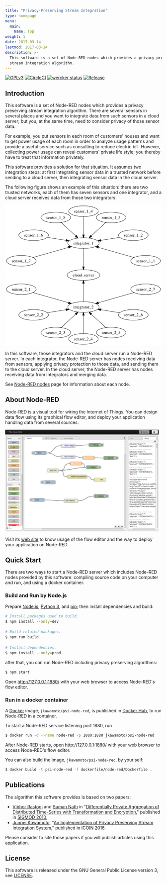 ```yaml
---
title: "Privacy-Preserving Stream Integration"
type: homepage
menu:
  main:
    Name: Top
weight: 1
date: 2017-03-14
lastmod: 2017-03-14
description: >-
  This software is a set of Node-RED nodes which provides a privacy preserving
  stream integration algorithm.
---
```

[![GPLv3](https://img.shields.io/badge/license-GPLv3-blue.svg)](https://www.gnu.org/copyleft/gpl.html)
[![CircleCI](https://circleci.com/gh/jkawamoto/psi/tree/master.svg?style=svg)](https://circleci.com/gh/jkawamoto/psi/tree/master)
[![wercker status](https://app.wercker.com/status/962f3c76a5c374e4195650731a3e52d1/s/master "wercker status")](https://app.wercker.com/project/byKey/962f3c76a5c374e4195650731a3e52d1)
[![Release](https://img.shields.io/badge/release-0.6.1-brightgreen.svg)](https://github.com/jkawamoto/psi/releases/tag/v0.6.1)

## Introduction
This software is a set of Node-RED nodes which provides a privacy preserving
stream integration algorithm.
There are several sensors in several places and you want to integrate data from
such sensors in a cloud server; but you, at the same time, need to consider
privacy of those sensor data.

For example, you put sensors in each room of customers' houses and want to get
power usage of each room in order to analyze usage patterns and provide a
useful service such as consulting to reduce electric bill.
However, collecting power usage can reveal customers' private life style;
you thereby have to treat that information privately.

This software provides a solution for that situation.
It assumes two integration steps: at first integrating sensor data in a trusted
network before sending to a cloud server, then integrating sensor data in the
cloud server.

The following figure shows an example of this situation: there are two trusted
networks, each of them has seven sensors and one integrator, and a cloud server
receives data from those two integrators.

<img src="img/usecase.png"/>

In this software, those integrators and the cloud server run a Node-RED server.
In each integrator, the Node-RED server has nodes receiving data from sensors,
applying privacy protection to those data, and sending them to the cloud server.
In the cloud server, the Node-RED server has nodes receiving data from
integrators and merging data.

See [Node-RED nodes](./nodes/) page for information about each node.


## About Node-RED
Node-RED is a visual tool for wiring the Internet of Things.
You can design data flow using its graphical flow editor, and deploy your
application handling data from several sources.

<img src="img/flow-editor.png"/>

Visit its [web site](https://nodered.org/) to know usage of the flow editor
and the way to deploy your application on Node-RED.

## Quick Start
There are two ways to start a Node-RED server which includes Node-RED nodes
provided by this software: compiling source code on your computer and run,
and using a docker container.

### Build and Run by Node.js
Prepare [Node.js](https://nodejs.org/), [Python 3](https://www.python.org/), and
[pip](https://pip.pypa.io/en/stable/); then install dependencies and build:

```sh
# Install packages used to build.
$ npm install --only=dev

# Build related packages.
$ npm run build

# Install dependencies.
$ npm install --only=prod
```

after that, you can run Node-RED including privacy preserving algorithms:

```sh
$ npm start
```

Open http://127.0.0.1:1880/ with your web browser to access Node-RED's flow
editor.

### Run in a docker container
A [Docker](https://www.docker.com/) image, `jkawamoto/psi-node-red`, is
published in [Docker Hub](https://hub.docker.com/), to run Node-RED in a
container.

To start a Node-RED service listening port 1880, run

```sh
$ docker run -d --name node-red -p 1880:1880 jkawamoto/psi-node-red
```

After Node-RED starts, open http://127.0.0.1:1880/ with your web browser to
access Node-RED's flow editor.

You can also build the image, `jkawamoto/psi-node-red`, by your self:

```sh
$ docker build -t psi-node-red -f dockerfile/node-red/Dockerfile .
```

## Publications
The algorithm this software provides is based on two papers:

* [Vibhor Rastogi](https://www.linkedin.com/in/vibhor-rastogi-6b680152)
and [Suman Nath](https://www.microsoft.com/en-us/research/people/sumann/)
in "[Differentially Private Aggregation of Distributed Time-Series with
Transformation and Encryption](http://dl.acm.org/citation.cfm?id=1807247),"
published in [SIGMOD 2010](http://www.sigmod2010.org/index.shtml),
* [Junpei Kawamoto](https://www.jkawamoto.info), "[An Implementation of Privacy Preserving Stream Integration System](http://ieeexplore.ieee.org/document/7427088/)," published in [ICOIN 2016](http://2016.icoin.org/main/).

Please consider to site those papers if you will publish articles using this
application.

## License
This software is released under the GNU General Public License version 3,
see [LICENSE](https://github.com/jkawamoto/psi/blob/master/LICENSE).
